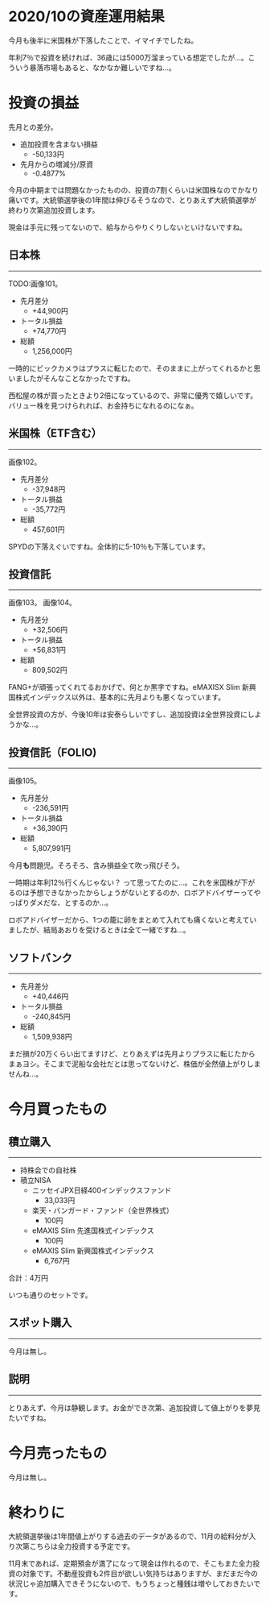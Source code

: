 # 2020/10の資産運用結果

今月も後半に米国株が下落したことで、イマイチでしたね。
  
年利7％で投資を続ければ、36歳には5000万溜まっている想定でしたが…。こういう暴落市場もあると、なかなか難しいですね…。

# 投資の損益

先月との差分。
  
- 追加投資を含まない損益
    - -50,133円
- 先月からの増減分/原資
    - -0.4877%
  
今月の中期までは問題なかったものの、投資の7割くらいは米国株なのでかなり痛いです。大統領選挙後の1年間は伸びるそうなので、とりあえず大統領選挙が終わり次第追加投資します。
  
現金は手元に残ってないので、給与からやりくりしないといけないですね。

## 日本株
---

TODO:画像101。

- 先月差分
    - +44,900円
- トータル損益
    - +74,770円
- 総額
    - 1,256,000円
  
一時的にビックカメラはプラスに転じたので、そのままに上がってくれるかと思いましたがそんなことなかったですね。
  
西松屋の株が買ったときより2倍になっているので、非常に優秀で嬉しいです。バリュー株を見つけられれば、お金持ちになれるのになぁ。

## 米国株（ETF含む）
---

画像102。

- 先月差分
    - -37,948円
- トータル損益
    - -35,772円
- 総額
    - 457,601円

SPYDの下落えぐいですね。全体的に5-10％も下落しています。

## 投資信託
---
  
画像103。
画像104。

- 先月差分
    - +32,506円 
- トータル損益
    - +56,831円
- 総額
    - 809,502円
  
FANG+が頑張ってくれてるおかげで、何とか黒字ですね。eMAXISX Slim 新興国株式インデックス以外は、基本的に先月よりも悪くなっています。
  
全世界投資の方が、今後10年は安泰らしいですし、追加投資は全世界投資にしようかな…。

## 投資信託（FOLIO)
---

画像105。
  
- 先月差分
    - -236,591円
- トータル損益
    - +36,390円
- 総額
    - 5,807,991円
  
今月**も**問題児。そろそろ、含み損益全て吹っ飛びそう。
  
一時期は年利12％行くんじゃない？ って思ってたのに…。これを米国株が下がるのは予想できなかったからしょうがないとするのか、ロボアドバイザーってやっぱりダメだな、とするのか…。
  
ロボアドバイザーだから、1つの籠に卵をまとめて入れても痛くないと考えていましたが、結局あおりを受けるときは全て一緒ですね…。

## ソフトバンク
---

- 先月差分
    - +40,446円
- トータル損益
    - -240,845円
- 総額
    - 1,509,938円

まだ損が20万くらい出てますけど、とりあえずは先月よりプラスに転じたからまぁヨシ。そこまで泥船な会社だとは思ってないけど、株価が全然値上がりしませんね…。


# 今月買ったもの
## 積立購入
---

- 持株会での自社株
- 積立NISA
    - ニッセイJPX日経400インデックスファンド
        - 33,033円
    - 楽天・バンガード・ファンド（全世界株式）
        - 100円
    - eMAXIS Slim 先進国株式インデックス
        - 100円
    - eMAXIS Slim 新興国株式インデックス
        - 6,767円

合計：4万円
  
いつも通りのセットです。

## スポット購入
---

今月は無し。

## 説明
---

とりあえず、今月は静観します。お金ができ次第、追加投資して値上がりを夢見たいですね。

# 今月売ったもの
  
今月は無し。

# 終わりに

大統領選挙後は1年間値上がりする過去のデータがあるので、11月の給料分が入り次第こちらは全力投資する予定です。
  
11月末であれば、定期預金が満了になって現金は作れるので、そこもまた全力投資の対象です。不動産投資も2件目が欲しい気持ちはありますが、まだまだ今の状況じゃ追加購入できそうにないので、もうちょっと種銭は増やしておきたいです。


